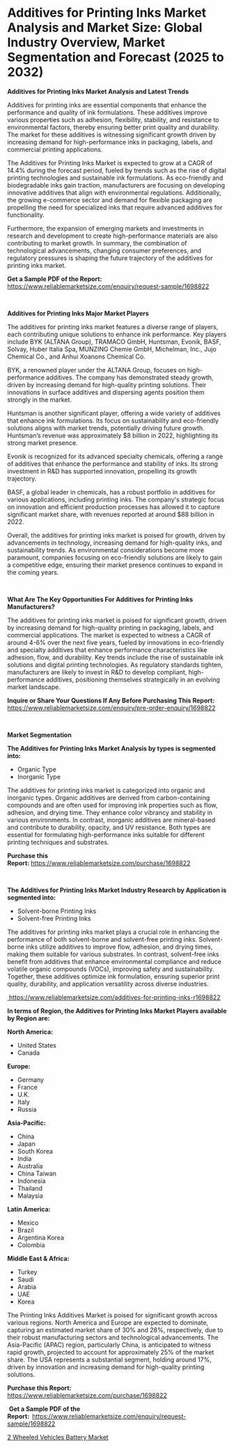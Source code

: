 <p><h1>Additives for Printing Inks Market Analysis and Market Size: Global Industry Overview, Market Segmentation and Forecast (2025 to 2032)</h1></p><p><strong>Additives for Printing Inks Market Analysis and Latest Trends</strong></p>
<p><p>Additives for printing inks are essential components that enhance the performance and quality of ink formulations. These additives improve various properties such as adhesion, flexibility, stability, and resistance to environmental factors, thereby ensuring better print quality and durability. The market for these additives is witnessing significant growth driven by increasing demand for high-performance inks in packaging, labels, and commercial printing applications.</p><p>The Additives for Printing Inks Market is expected to grow at a CAGR of 14.4% during the forecast period, fueled by trends such as the rise of digital printing technologies and sustainable ink formulations. As eco-friendly and biodegradable inks gain traction, manufacturers are focusing on developing innovative additives that align with environmental regulations. Additionally, the growing e-commerce sector and demand for flexible packaging are propelling the need for specialized inks that require advanced additives for functionality.</p><p>Furthermore, the expansion of emerging markets and investments in research and development to create high-performance materials are also contributing to market growth. In summary, the combination of technological advancements, changing consumer preferences, and regulatory pressures is shaping the future trajectory of the additives for printing inks market.</p></p>
<p><strong>Get a Sample PDF of the Report:&nbsp;</strong> <a href="https://www.reliablemarketsize.com/enquiry/request-sample/1698822?utm_campaign=3091&utm_medium=2&utm_source=Github&utm_content=ia&utm_term=27032025&utm_id=additives-for-printing-inks">https://www.reliablemarketsize.com/enquiry/request-sample/1698822</a></p>
<p>&nbsp;</p>
<p><strong>Additives for Printing Inks Major Market Players</strong></p>
<p><p>The additives for printing inks market features a diverse range of players, each contributing unique solutions to enhance ink performance. Key players include BYK (ALTANA Group), TRAMACO GmbH, Huntsman, Evonik, BASF, Solvay, Huber Italia Spa, MUNZING Chemie GmbH, Michelman, Inc., Jujo Chemical Co., and Anhui Xoanons Chemical Co.</p><p>BYK, a renowned player under the ALTANA Group, focuses on high-performance additives. The company has demonstrated steady growth, driven by increasing demand for high-quality printing solutions. Their innovations in surface additives and dispersing agents position them strongly in the market.</p><p>Huntsman is another significant player, offering a wide variety of additives that enhance ink formulations. Its focus on sustainability and eco-friendly solutions aligns with market trends, potentially driving future growth. Huntsman’s revenue was approximately $8 billion in 2022, highlighting its strong market presence.</p><p>Evonik is recognized for its advanced specialty chemicals, offering a range of additives that enhance the performance and stability of inks. Its strong investment in R&D has supported innovation, propelling its growth trajectory.</p><p>BASF, a global leader in chemicals, has a robust portfolio in additives for various applications, including printing inks. The company's strategic focus on innovation and efficient production processes has allowed it to capture significant market share, with revenues reported at around $88 billion in 2022.</p><p>Overall, the additives for printing inks market is poised for growth, driven by advancements in technology, increasing demand for high-quality inks, and sustainability trends. As environmental considerations become more paramount, companies focusing on eco-friendly solutions are likely to gain a competitive edge, ensuring their market presence continues to expand in the coming years.</p></p>
<p>&nbsp;</p>
<p><strong>What Are The Key Opportunities For Additives for Printing Inks Manufacturers?</strong></p>
<p><p>The additives for printing inks market is poised for significant growth, driven by increasing demand for high-quality printing in packaging, labels, and commercial applications. The market is expected to witness a CAGR of around 4-6% over the next five years, fueled by innovations in eco-friendly and specialty additives that enhance performance characteristics like adhesion, flow, and durability. Key trends include the rise of sustainable ink solutions and digital printing technologies. As regulatory standards tighten, manufacturers are likely to invest in R&D to develop compliant, high-performance additives, positioning themselves strategically in an evolving market landscape.</p></p>
<p><strong>Inquire or Share Your Questions If Any Before Purchasing This Report:</strong> <a href="https://www.reliablemarketsize.com/enquiry/pre-order-enquiry/1698822?utm_campaign=3091&utm_medium=2&utm_source=Github&utm_content=ia&utm_term=27032025&utm_id=additives-for-printing-inks">https://www.reliablemarketsize.com/enquiry/pre-order-enquiry/1698822</a></p>
<p>&nbsp;</p>
<p><strong>Market Segmentation</strong></p>
<p><strong>The Additives for Printing Inks Market Analysis by types is segmented into:</strong></p>
<p><ul><li>Organic Type</li><li>Inorganic Type</li></ul></p>
<p><p>The additives for printing inks market is categorized into organic and inorganic types. Organic additives are derived from carbon-containing compounds and are often used for improving ink properties such as flow, adhesion, and drying time. They enhance color vibrancy and stability in various environments. In contrast, inorganic additives are mineral-based and contribute to durability, opacity, and UV resistance. Both types are essential for formulating high-performance inks suitable for different printing techniques and substrates.</p></p>
<p><strong>Purchase this Report:&nbsp;</strong><a href="https://www.reliablemarketsize.com/purchase/1698822?utm_campaign=3091&utm_medium=2&utm_source=Github&utm_content=ia&utm_term=27032025&utm_id=additives-for-printing-inks">https://www.reliablemarketsize.com/purchase/1698822</a></p>
<p>&nbsp;</p>
<p><strong>The Additives for Printing Inks Market Industry Research by Application is segmented into:</strong></p>
<p><ul><li>Solvent-borne Printing Inks</li><li>Solvent-free Printing Inks</li></ul></p>
<p><p>The additives for printing inks market plays a crucial role in enhancing the performance of both solvent-borne and solvent-free printing inks. Solvent-borne inks utilize additives to improve flow, adhesion, and drying times, making them suitable for various substrates. In contrast, solvent-free inks benefit from additives that enhance environmental compliance and reduce volatile organic compounds (VOCs), improving safety and sustainability. Together, these additives optimize ink formulation, ensuring superior print quality, durability, and application versatility across diverse industries.</p></p>
<p><a href="https://www.reliablemarketsize.com/additives-for-printing-inks-r1698822?utm_campaign=3091&utm_medium=2&utm_source=Github&utm_content=ia&utm_term=27032025&utm_id=additives-for-printing-inks">&nbsp;https://www.reliablemarketsize.com/additives-for-printing-inks-r1698822</a></p>
<p><strong>In terms of Region, the Additives for Printing Inks Market Players available by Region are:</strong></p>
<p>
    <p> <strong> North America: </strong>
        <ul>
            <li>United States</li>
            <li>Canada</li>
        </ul>
        </p> 
    <p> <strong> Europe: </strong>
        <ul>
            <li>Germany</li>
            <li>France</li>
            <li>U.K.</li>
            <li>Italy</li>
            <li>Russia</li>
        </ul>
        </p> 
    <p> <strong> Asia-Pacific: </strong>
        <ul>
            <li>China</li>
            <li>Japan</li>
            <li>South Korea</li>
            <li>India</li>
            <li>Australia</li>
            <li>China Taiwan</li>
            <li>Indonesia</li>
            <li>Thailand</li>
            <li>Malaysia</li>
        </ul>
        </p> 
    <p> <strong> Latin America: </strong>
        <ul>
            <li>Mexico</li>
            <li>Brazil</li>
            <li>Argentina Korea</li>
            <li>Colombia</li>
        </ul>
        </p> 
    <p> <strong> Middle East & Africa: </strong>
        <ul>
            <li>Turkey</li>
            <li>Saudi</li>
            <li>Arabia</li>
            <li>UAE</li>
            <li>Korea</li>
        </ul>
    </p>
    </p>
<p><p>The Printing Inks Additives Market is poised for significant growth across various regions. North America and Europe are expected to dominate, capturing an estimated market share of 30% and 28%, respectively, due to their robust manufacturing sectors and technological advancements. The Asia-Pacific (APAC) region, particularly China, is anticipated to witness rapid growth, projected to account for approximately 25% of the market share. The USA represents a substantial segment, holding around 17%, driven by innovation and increasing demand for high-quality printing solutions.</p></p>
<p><strong>Purchase this Report: </strong><a href="https://www.reliablemarketsize.com/purchase/1698822?utm_campaign=3091&utm_medium=2&utm_source=Github&utm_content=ia&utm_term=27032025&utm_id=additives-for-printing-inks">https://www.reliablemarketsize.com/purchase/1698822</a></p>
<p>&nbsp;<strong>Get a Sample PDF of the Report:&nbsp;&nbsp;</strong><a href="https://www.reliablemarketsize.com/enquiry/request-sample/1698822?utm_campaign=3091&utm_medium=2&utm_source=Github&utm_content=ia&utm_term=27032025&utm_id=additives-for-printing-inks">https://www.reliablemarketsize.com/enquiry/request-sample/1698822</a></p>
<p><strong></strong></p>
<p><p><a href="https://github.com/nacrehuipie/Market-Research-Report-List-1/blob/main/2-wheeled-vehicles-battery-market.md?utm_campaign=3091&utm_medium=2&utm_source=Github&utm_content=ia&utm_term=27032025&utm_id=additives-for-printing-inks">2 Wheeled Vehicles Battery Market</a></p></p>